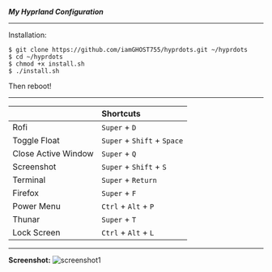 ***My Hyprland Configuration***

---
Installation:
```
$ git clone https://github.com/iamGHOST755/hyprdots.git ~/hyprdots
$ cd ~/hyprdots
$ chmod +x install.sh
$ ./install.sh
```
Then reboot!

---
| | Shortcuts |
| :----- | :------ |
| Rofi | `Super` + `D` |
| Toggle Float | `Super` + `Shift` + `Space` |
| Close Active Window | `Super` + `Q` |
| Screenshot | `Super` + `Shift` + `S` |
| Terminal | `Super` + `Return` |
| Firefox | `Super` + `F` |
| Power Menu | `Ctrl` + `Alt` + `P` |
| Thunar | `Super` + `T` |
| Lock Screen | `Ctrl` + `Alt` + `L` |

---
**Screenshot:**
![screenshot1](https://github.com/iamGHOST755/dotfiles/blob/main/screenshot-1.jpg)
